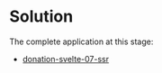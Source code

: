 # Solution

The complete application at this stage:

- [donation-svelte-07-ssr](https://github.com/wit-hdip-comp-sci-2023/full-stack-lab-previews/tree/master/prj/donation/svelte/donation-svelte-07-ssr)

